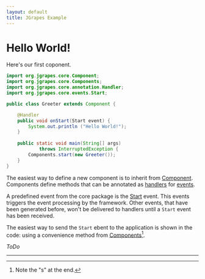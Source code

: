 ```yaml
---
layout: default
title: JGrapes Example
---
```


Hello World!
============

Here's our first coponent. 

```java
import org.jgrapes.core.Component;
import org.jgrapes.core.Components;
import org.jgrapes.core.annotation.Handler;
import org.jgrapes.core.events.Start;

public class Greeter extends Component {

    @Handler
    public void onStart(Start event) {
        System.out.println ("Hello World!");
    }
    
    public static void main(String[] args) 
            throws InterruptedException {
        Components.start(new Greeter());
    }
}
```

The easiest way to define a new component is to inherit from
[Component](latest-release/javadoc/index.html?org/jgrapes/core/Component.html).
Components define methods that can be annotated as
[handlers](latest-release/javadoc/index.html?org/jgrapes/core/annotation/Handler.html)
for
[events](latest-release/javadoc/index.html?org/jgrapes/core/Event.html).

A predefined event from the core package is the
[Start](latest-release/javadoc/index.html?org/jgrapes/core/events/Start.html)
event. This events triggers the event processing by the framework. Other
events, that have been generated before, won't be delivered to handlers
until a `Start` event has been received.

The easiest way to send the `Start` ebent to the application is shown
in the code: using a convenience method from
[Components](latest-release/javadoc/index.html?org/jgrapes/core/Components.html)[^finalS].

[^finalS]: Note the "s" at the end.


*ToDo*

---
